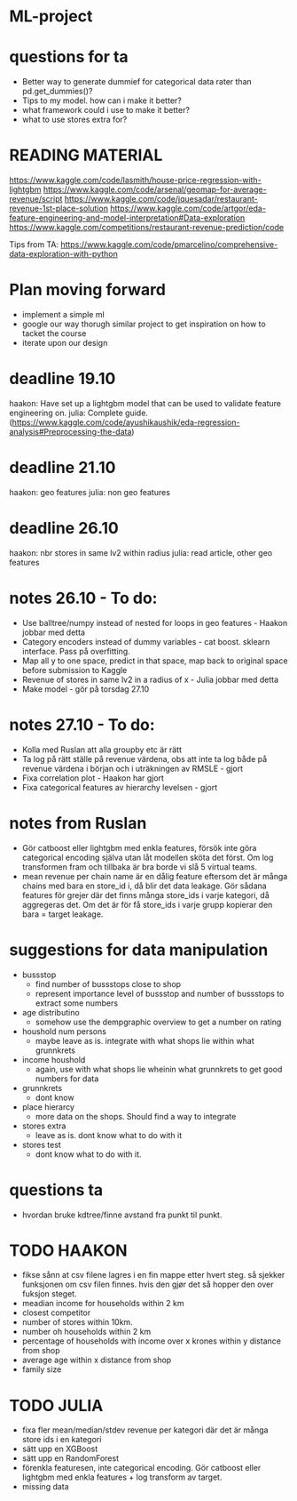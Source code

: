 # ML-project

# questions for ta
- Better way to generate dummief for categorical data rater than pd.get_dummies()?
- Tips to my model. how can i make it better?
- what framework could i use to make it better? 
- what to use stores extra for?


# READING MATERIAL
https://www.kaggle.com/code/lasmith/house-price-regression-with-lightgbm
https://www.kaggle.com/code/arsenal/geomap-for-average-revenue/script
https://www.kaggle.com/code/jquesadar/restaurant-revenue-1st-place-solution
https://www.kaggle.com/code/artgor/eda-feature-engineering-and-model-interpretation#Data-exploration
https://www.kaggle.com/competitions/restaurant-revenue-prediction/code

Tips from TA: https://www.kaggle.com/code/pmarcelino/comprehensive-data-exploration-with-python


# Plan moving forward
 - implement a simple ml
 - google our way thorugh similar project to get inspiration on how to tacket the course
 - iterate upon our design

# deadline 19.10
haakon: Have set up a lightgbm model that can be used to validate feature engineering on. 
julia: Complete guide. (https://www.kaggle.com/code/ayushikaushik/eda-regression-analysis#Preprocessing-the-data)

# deadline 21.10
haakon: geo features
julia: non geo features

# deadline 26.10
haakon: nbr stores in same lv2 within radius
julia: read article, other geo features


# notes 26.10 - To do:
- Use balltree/numpy instead of nested for loops in geo features - Haakon jobbar med detta
- Category encoders instead of dummy variables - cat boost. sklearn interface. Pass på overfitting.
- Map all y to one space, predict in that space, map back to original space before submission to Kaggle
- Revenue of stores in same lv2 in a radius of x - Julia jobbar med detta
- Make model - gör på torsdag 27.10

# notes 27.10 - To do:
- Kolla med Ruslan att alla groupby etc är rätt
- Ta log på rätt ställe på revenue värdena, obs att inte ta log både på revenue värdena i början och i uträkningen av RMSLE - gjort
- Fixa correlation plot - Haakon har gjort
- Fixa categorical features av hierarchy levelsen - gjort

# notes from Ruslan
- Gör catboost eller lightgbm med enkla features, försök inte göra categorical encoding själva utan låt modellen sköta det först. Om log transformen fram och tillbaka är bra borde vi slå 5 virtual teams.
- mean revenue per chain name är en dålig feature eftersom det är många chains med bara en store_id i, då blir det data leakage. Gör sådana features för grejer där det finns många store_ids i varje kategori, då aggregeras det. Om det är för få store_ids i varje grupp kopierar den bara = target leakage.

# suggestions for data manipulation
- bussstop
    - find number of bussstops close to shop
    - represent importance level of bussstop and number of bussstops to extract some numbers
- age distributino
    - somehow use the dempgraphic overview to get a number on rating
- houshold num persons
    - maybe leave as is. integrate with what shops lie within what grunnkrets
- income houshold
    - again, use with what shops lie wheinin what grunnkrets to get good numbers for data
- grunnkrets
    - dont know
- place hierarcy
    - more data on the shops. Should find a way to integrate
- stores extra
    - leave as is. dont know what to do with it
- stores test
    - dont know what to do with it. 

# questions ta
- hvordan bruke kdtree/finne avstand fra punkt til punkt. 

# TODO HAAKON
- fikse sånn at csv filene lagres i en fin mappe etter hvert steg. så sjekker funksjonen om csv filen finnes. hvis den gjør det så hopper den over fuksjon steget. 
- meadian income for households within 2 km
- closest competitor
- number of stores within 10km. 
- number oh households within 2 km
- percentage of households with income over x krones within y distance from shop
- average age within x distance from shop
- family size

# TODO JULIA
- fixa fler mean/median/stdev revenue per kategori där det är många store ids i en kategori
- sätt upp en XGBoost
- sätt upp en RandomForest
- förenkla featuresen, inte categorical encoding. Gör catboost eller lightgbm med enkla features + log transform av target.
- missing data